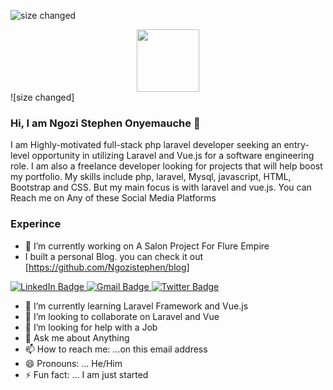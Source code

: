 ![size changed](https://user-images.githubusercontent.com/60478145/175014439-76b62192-ed2c-4a74-a149-3b3204cf2b83.png)


<div id="header" align="center">
  <img src="https://media.giphy.com/media/M9gbBd9nbDrOTu1Mqx/giphy.gif" width="100"/>
</div>
![size changed]

### Hi, I am Ngozi Stephen Onyemauche 👋

I am Highly-motivated full-stack php laravel developer seeking an entry-level opportunity in utilizing Laravel and Vue.js for a software engineering role. I am also a freelance developer looking for projects that will help boost my portfolio. My skills include php, laravel, Mysql, javascript, HTML, Bootstrap and CSS. But my main focus is with laravel and vue.js.
You can Reach me on Any of these Social Media Platforms


### Experince
- 🔭 I’m currently working on A Salon Project For Flure Empire
- I built a personal Blog. you can check it out [https://github.com/Ngozistephen/blog]  


<div id="badges">
  <a href="https://linkedin.com/in/ngozi-stephen-6128b8166">
    <img src="https://img.shields.io/badge/LinkedIn-blue?style=for-the-badge&logo=linkedin&logoColor=white" alt="LinkedIn Badge"/>
  </a>
  <a href="https://ngozi.stephen99@gmail.com">
    <img src="https://img.shields.io/badge/Gmail-red?style=for-the-badge&logo=gmail&logoColor=white" alt="Gmail Badge"/>
  </a>
  <a href="https://twitter.com/Stephen_Ngozi">
    <img src="https://img.shields.io/badge/Twitter-blue?style=for-the-badge&logo=twitter&logoColor=white" alt="Twitter Badge"/>
  </a>
</div>

- 🌱 I’m currently learning Laravel Framework and Vue.js
- 👯 I’m looking to collaborate on Laravel and Vue
- 🤔 I’m looking for help with a Job
- 💬 Ask me about Anything
- 📫 How to reach me: ...on this email address 
- 😄 Pronouns: ... He/Him
- ⚡ Fun fact: ... I am just started
 

